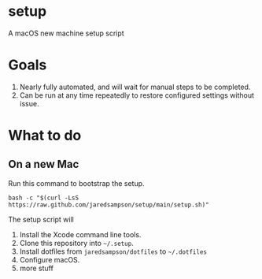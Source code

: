 # setup
A macOS new machine setup script


# Goals
1. Nearly fully automated, and will wait for manual steps to be completed.
2. Can be run at any time repeatedly to restore configured settings without issue.


# What to do

## On a new Mac

Run this command to bootstrap the setup.

```
bash -c "$(curl -LsS https://raw.github.com/jaredsampson/setup/main/setup.sh)"
```

The setup script will 

1. Install the Xcode command line tools.
2. Clone this repository into `~/.setup`.
3. Install dotfiles from `jaredsampson/dotfiles` to `~/.dotfiles`
4. Configure macOS.
5. more stuff


